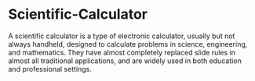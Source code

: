 # Scientific-Calculator 
A scientific calculator is a type of electronic calculator, usually but not always handheld, designed to calculate problems in science, engineering, and mathematics. They have almost completely replaced slide rules in almost all traditional applications, and are widely used in both education and professional settings.
